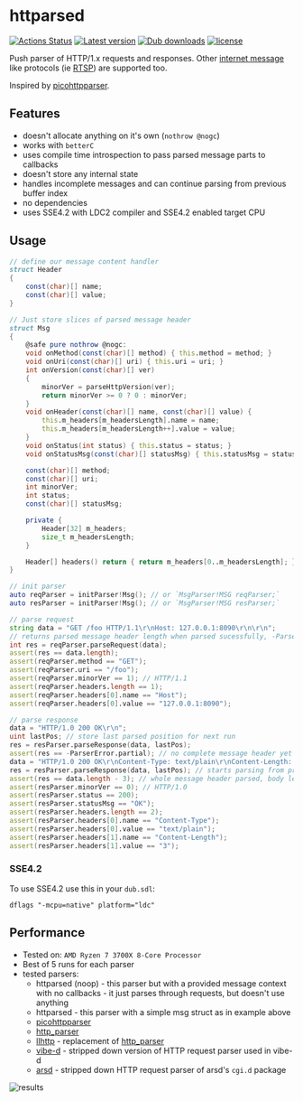 # httparsed
[![Actions Status](https://github.com/tchaloupka/httparsed/workflows/D/badge.svg)](https://github.com/tchaloupka/httparsed/actions)
[![Latest version](https://img.shields.io/dub/v/httparsed.svg)](https://code.dlang.org/packages/httparsed)
[![Dub downloads](https://img.shields.io/dub/dt/httparsed.svg)](http://code.dlang.org/packages/httparsed)
[![license](https://img.shields.io/github/license/tchaloupka/httparsed.svg)](https://github.com/tchaloupka/httparsed/blob/master/LICENSE)

Push parser of HTTP/1.x requests and responses.
Other [internet message](https://tools.ietf.org/html/rfc5322) like protocols (ie [RTSP](https://tools.ietf.org/html/rfc7826)) are supported too.

Inspired by [picohttpparser](https://github.com/h2o/picohttpparser).

## Features

* doesn't allocate anything on it's own (`nothrow @nogc`)
* works with `betterC`
* uses compile time introspection to pass parsed message parts to callbacks
* doesn't store any internal state
* handles incomplete messages and can continue parsing from previous buffer index
* no dependencies
* uses SSE4.2 with LDC2 compiler and SSE4.2 enabled target CPU

## Usage

```D
// define our message content handler
struct Header
{
    const(char)[] name;
    const(char)[] value;
}

// Just store slices of parsed message header
struct Msg
{
    @safe pure nothrow @nogc:
    void onMethod(const(char)[] method) { this.method = method; }
    void onUri(const(char)[] uri) { this.uri = uri; }
    int onVersion(const(char)[] ver)
    {
        minorVer = parseHttpVersion(ver);
        return minorVer >= 0 ? 0 : minorVer;
    }
    void onHeader(const(char)[] name, const(char)[] value) {
        this.m_headers[m_headersLength].name = name;
        this.m_headers[m_headersLength++].value = value;
    }
    void onStatus(int status) { this.status = status; }
    void onStatusMsg(const(char)[] statusMsg) { this.statusMsg = statusMsg; }

    const(char)[] method;
    const(char)[] uri;
    int minorVer;
    int status;
    const(char)[] statusMsg;

    private {
        Header[32] m_headers;
        size_t m_headersLength;
    }

    Header[] headers() return { return m_headers[0..m_headersLength]; }
}

// init parser
auto reqParser = initParser!Msg(); // or `MsgParser!MSG reqParser;`
auto resParser = initParser!Msg(); // or `MsgParser!MSG resParser;`

// parse request
string data = "GET /foo HTTP/1.1\r\nHost: 127.0.0.1:8090\r\n\r\n";
// returns parsed message header length when parsed sucessfully, -ParserError on error
int res = reqParser.parseRequest(data);
assert(res == data.length);
assert(reqParser.method == "GET");
assert(reqParser.uri == "/foo");
assert(reqParser.minorVer == 1); // HTTP/1.1
assert(reqParser.headers.length == 1);
assert(reqParser.headers[0].name == "Host");
assert(reqParser.headers[0].value == "127.0.0.1:8090");

// parse response
data = "HTTP/1.0 200 OK\r\n";
uint lastPos; // store last parsed position for next run
res = resParser.parseResponse(data, lastPos);
assert(res == -ParserError.partial); // no complete message header yet
data = "HTTP/1.0 200 OK\r\nContent-Type: text/plain\r\nContent-Length: 3\r\n\r\nfoo";
res = resParser.parseResponse(data, lastPos); // starts parsing from previous position
assert(res == data.length - 3); // whole message header parsed, body left to be handled based on actual header values
assert(resParser.minorVer == 0); // HTTP/1.0
assert(resParser.status == 200);
assert(resParser.statusMsg == "OK");
assert(resParser.headers.length == 2);
assert(resParser.headers[0].name == "Content-Type");
assert(resParser.headers[0].value == "text/plain");
assert(resParser.headers[1].name == "Content-Length");
assert(resParser.headers[1].value == "3");
```

### SSE4.2

To use SSE4.2 use this in your `dub.sdl`:

```
dflags "-mcpu=native" platform="ldc"
```

## Performance

* Tested on: `AMD Ryzen 7 3700X 8-Core Processor`
* Best of 5 runs for each parser
* tested parsers:
  * httparsed (noop) - this parser but with a provided message context with no callbacks - it just parses through requests, but doesn't use anything
  * httparsed - this parser with a simple msg struct as in example above
  * [picohttpparser](https://github.com/h2o/picohttpparser)
  * [http_parser](https://github.com/nodejs/http-parser)
  * [llhttp](https://github.com/nodejs/llhttp) - replacement of [http_parser](https://github.com/nodejs/http-parser)
  * [vibe-d](https://github.com/vibe-d/vibe.d/blob/02011889fb72e334639c7773f5227dd31197b5fa/http/vibe/http/server.d#L2334) - stripped down version of HTTP request parser used in vibe-d
  * [arsd](https://github.com/adamdruppe/arsd/blob/402ea062b81197410b05df7f75c299e5e3eef0d8/cgi.d#L1737) - stripped down HTTP request parser of arsd's `cgi.d` package

![results](https://i.imgur.com/iRCDGVo.png)
